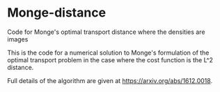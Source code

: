 # Monge-distance

Code for Monge's optimal transport distance where the densities are images

This is the code for a numerical solution to Monge's formulation of the optimal transport problem in the case 
where the cost function is the L^2 distance. 

Full details of the algorithm are given at https://arxiv.org/abs/1612.0018.
